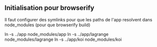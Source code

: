 

Initialisation pour browserify
--------------------------------

Il faut configurer des symlinks pour que les paths de l'app resolvent dans node_modules (pour que browserify build)

ln -s ../app node_modules/app
ln -s ../app/lagrange node_modules/lagrange
ln -s ../app/koi node_modules/koi

